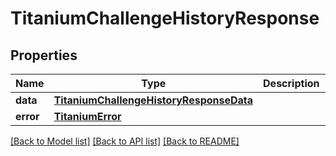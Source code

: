 # TitaniumChallengeHistoryResponse


## Properties
Name | Type | Description | Notes
------------ | ------------- | ------------- | -------------
**data** | [**TitaniumChallengeHistoryResponseData**](TitaniumChallengeHistoryResponseData.md) |  | [optional] 
**error** | [**TitaniumError**](TitaniumError.md) |  | [optional] 

[[Back to Model list]](../README.md#documentation-for-models) [[Back to API list]](../README.md#documentation-for-api-endpoints) [[Back to README]](../README.md)


